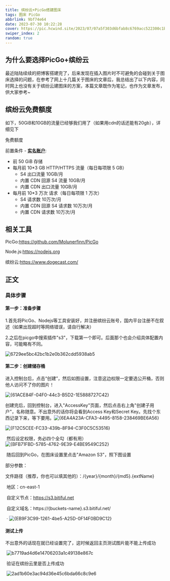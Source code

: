```yaml
---
title: 缤纷云+PicGo搭建图床
tags: 图床 PicGo
abbrlink: 9bf74e64
date: 2023-07-30 10:22:28
cover: https://pic.hcwind.site/2023/07/07a5f303d6bfab8c6769acc522300c1b.webp
swiper_index: 2
random: true
---
```


## 为什么要选择PicGo+缤纷云

​		最近陆陆续续的把博客搭建完了，后来发现在插入图片时不可避免的会碰到关于图床选择的问题，在参考了网上十几篇关于图床的文章后，我总结出了以下内容，同时网上也没有关于缤纷云建图床的方案，本篇文章既作为笔记，也作为文章发布，供大家参考~



## 缤纷云免费额度

​		如下，50GiB和10GB的流量已经够我们用了（如果用cdn的话还能有20gb），详细见下

免费额度[](https://www.dogecast.com/docs/prices/basic#免费额度)

前置条件 - [**实名账户**](https://console.bitiful.net/users):

- 前 50 GiB 存储
- 每月前 10*3 GB HTTP/HTTPS 流量（每日每项限 5 GB）
  - S4 出口流量 10GB/月
  - 内置 CDN 回源 S4 流量 10GB/月
  - 内置 CDN 出口流量 10GB/月
- 每月前 10*3 万次 请求（每日每项限 1 万次）
  - S4 请求数 10万次/月
  - 内置 CDN 回源 S4 请求数 10万次/月
  - 内置 CDN 请求数 10万次/月

## 相关工具

PicGo:https://github.com/Molunerfinn/PicGo

Node.js:https://nodejs.org

缤纷云:https://www.dogecast.com/

## 正文

### 		具体步骤

#### 		第一步：准备步骤

​			1.首先将PicGo、Nodejs等工具安装好，并注册缤纷云账号，国内平台注册不在叙述（如果出现超时等网络错误，请自行解决）

​			2.之后在picgo中搜索插件"s3"，下载第一个即可。后面那个也会介绍具体配置内容，可能略有不同。

![6729ee5bc42bc1b2e0b362cdd5938ab5](https://pic.hcwind.site/2023/07/6729ee5bc42bc1b2e0b362cdd5938ab5.png)

#### 第二步：创建储存桶

​			进入控制台后，点击“创建”，然后如图设置，注意这边权限一定要选公开桶，否则他人访问不了你的图片！

![{61ACE84F-04F0-44c3-B5D2-1E5888727C42}](https://pic.hcwind.site/2023/07/ed5e0ad6ed54bbf68e7a63451f1ccfed.png)

​		创建完后，回到控制台，进入"AccessKey"页面，然后点击右上角"创建子用户"，名称随意。不出意外的话你将会看到Access Key和Secret Key。先找个东西记录下来，等下要用。![{6EA4A23A-CFA3-4495-8158-238469BE6A56}](https://pic.hcwind.site/2023/07/2479d493c3702ca1ef00f56ddc18cc39.png)

![{F12C5CEE-FC33-439b-8F94-C3F0C5C53516}](https://pic.hcwind.site/2023/07/263047613a2a07ca1117bd693ae8c863.png)

​			然后设定权限，务必四个全勾（都有用）	 ![{BFB71FBD-5785-4762-9E39-E4BE9549C252}](https://pic.hcwind.site/2023/07/f56463c08d9aa61793eb004af016eb18.png)

​			随后回到PicGo，在图床设置里点击"Amazon S3"，照下图设置

部分参数：

​			文件路径（推荐，你也可以填其他的）：/{year}/{month}/{md5}.{extName}

​			地区：cn-east-1

​			自定义节点：https://s3.bitiful.net

​			自定义域名：https://{buckets-name}.s3.bitiful.net/

​	·				   ![{EB9F3C99-1261-4be5-A25D-0F14F0BD9C12}](https://pic.hcwind.site/2023/07/eaa6eaca38052cb33317fc2301f384c3.png)

#### 			测试上传

​			不出意外的话现在就已经设置完了，这时候返回主页测试图片能不能上传成功

​			![b7719ad4d6e14706203a1c49138e867c](https://pic.hcwind.site/2023/07/b7719ad4d6e14706203a1c49138e867c.png)

​			验证在缤纷云里是否上传成功

​	![2ad1b60e3ac94d36e45c6bda66c8c9e6](http://pic.hcwind.site/2023/07/2ad1b60e3ac94d36e45c6bda66c8c9e6.png)

​		 

